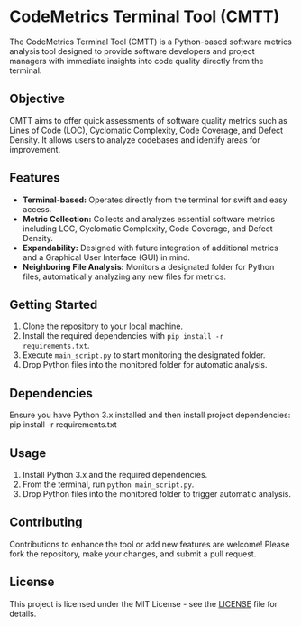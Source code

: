 # CodeMetrics Terminal Tool (CMTT)

The CodeMetrics Terminal Tool (CMTT) is a Python-based software metrics analysis tool designed to provide software developers and project managers with immediate insights into code quality directly from the terminal. 

## Objective

CMTT aims to offer quick assessments of software quality metrics such as Lines of Code (LOC), Cyclomatic Complexity, Code Coverage, and Defect Density. It allows users to analyze codebases and identify areas for improvement.

## Features

- **Terminal-based:** Operates directly from the terminal for swift and easy access.
- **Metric Collection:** Collects and analyzes essential software metrics including LOC, Cyclomatic Complexity, Code Coverage, and Defect Density.
- **Expandability:** Designed with future integration of additional metrics and a Graphical User Interface (GUI) in mind.
- **Neighboring File Analysis:** Monitors a designated folder for Python files, automatically analyzing any new files for metrics.

## Getting Started

1. Clone the repository to your local machine.
2. Install the required dependencies with `pip install -r requirements.txt`.
3. Execute `main_script.py` to start monitoring the designated folder.
4. Drop Python files into the monitored folder for automatic analysis.

## Dependencies

Ensure you have Python 3.x installed and then install project dependencies:
pip install -r requirements.txt

## Usage

1. Install Python 3.x and the required dependencies.
2. From the terminal, run `python main_script.py`.
3. Drop Python files into the monitored folder to trigger automatic analysis.

## Contributing

Contributions to enhance the tool or add new features are welcome! Please fork the repository, make your changes, and submit a pull request.

## License

This project is licensed under the MIT License - see the [LICENSE](LICENSE) file for details.

